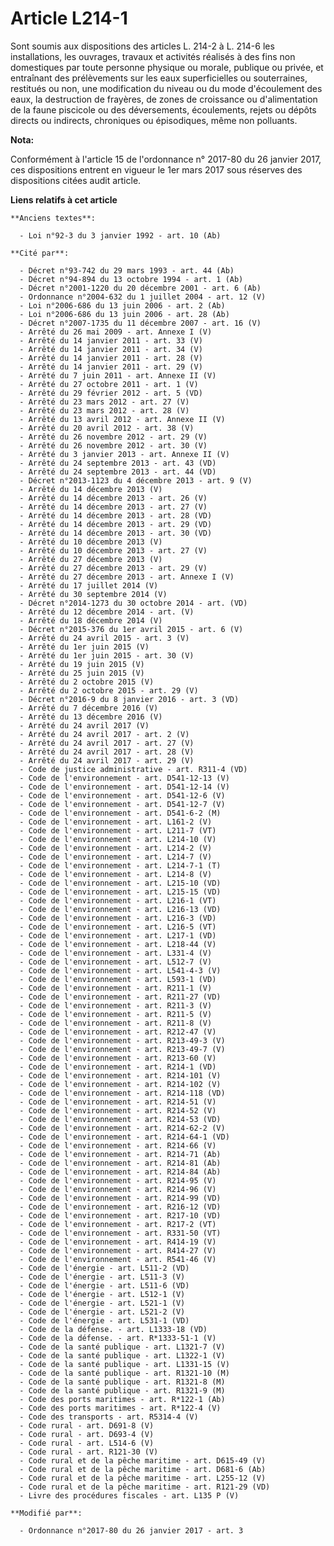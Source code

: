 # Article L214-1

Sont soumis aux dispositions des articles L. 214-2 à L. 214-6 les installations, les ouvrages, travaux et activités réalisés
à des fins non domestiques par toute personne physique ou morale, publique ou privée, et entraînant des prélèvements sur les
eaux superficielles ou souterraines, restitués ou non, une modification du niveau ou du mode d'écoulement des eaux, la
destruction de frayères, de zones de croissance ou d'alimentation de la faune piscicole ou des déversements, écoulements,
rejets ou dépôts directs ou indirects, chroniques ou épisodiques, même non polluants.

**Nota:**

Conformément à l'article 15 de l'ordonnance n° 2017-80 du 26 janvier 2017, ces dispositions entrent en vigueur le 1er mars
2017 sous réserves des dispositions citées audit article.

**Liens relatifs à cet article**

	**Anciens textes**:

	  - Loi n°92-3 du 3 janvier 1992 - art. 10 (Ab)

	**Cité par**:

	  - Décret n°93-742 du 29 mars 1993 - art. 44 (Ab)
	  - Décret n°94-894 du 13 octobre 1994 - art. 1 (Ab)
	  - Décret n°2001-1220 du 20 décembre 2001 - art. 6 (Ab)
	  - Ordonnance n°2004-632 du 1 juillet 2004 - art. 12 (V)
	  - Loi n°2006-686 du 13 juin 2006 - art. 2 (Ab)
	  - Loi n°2006-686 du 13 juin 2006 - art. 28 (Ab)
	  - Décret n°2007-1735 du 11 décembre 2007 - art. 16 (V)
	  - Arrêté du 26 mai 2009 - art. Annexe I (V)
	  - Arrêté du 14 janvier 2011 - art. 33 (V)
	  - Arrêté du 14 janvier 2011 - art. 34 (V)
	  - Arrêté du 14 janvier 2011 - art. 28 (V)
	  - Arrêté du 14 janvier 2011 - art. 29 (V)
	  - Arrêté du 7 juin 2011 - art. Annexe II (V)
	  - Arrêté du 27 octobre 2011 - art. 1 (V)
	  - Arrêté du 29 février 2012 - art. 5 (VD)
	  - Arrêté du 23 mars 2012 - art. 27 (V)
	  - Arrêté du 23 mars 2012 - art. 28 (V)
	  - Arrêté du 13 avril 2012 - art. Annexe II (V)
	  - Arrêté du 20 avril 2012 - art. 38 (V)
	  - Arrêté du 26 novembre 2012 - art. 29 (V)
	  - Arrêté du 26 novembre 2012 - art. 30 (V)
	  - Arrêté du 3 janvier 2013 - art. Annexe II (V)
	  - Arrêté du 24 septembre 2013 - art. 43 (VD)
	  - Arrêté du 24 septembre 2013 - art. 44 (VD)
	  - Décret n°2013-1123 du 4 décembre 2013 - art. 9 (V)
	  - Arrêté du 14 décembre 2013 (V)
	  - Arrêté du 14 décembre 2013 - art. 26 (V)
	  - Arrêté du 14 décembre 2013 - art. 27 (V)
	  - Arrêté du 14 décembre 2013 - art. 28 (VD)
	  - Arrêté du 14 décembre 2013 - art. 29 (VD)
	  - Arrêté du 14 décembre 2013 - art. 30 (VD)
	  - Arrêté du 10 décembre 2013 (V)
	  - Arrêté du 10 décembre 2013 - art. 27 (V)
	  - Arrêté du 27 décembre 2013 (V)
	  - Arrêté du 27 décembre 2013 - art. 29 (V)
	  - Arrêté du 27 décembre 2013 - art. Annexe I (V)
	  - Arrêté du 17 juillet 2014 (V)
	  - Arrêté du 30 septembre 2014 (V)
	  - Décret n°2014-1273 du 30 octobre 2014 - art. (VD)
	  - Arrêté du 12 décembre 2014 - art. (V)
	  - Arrêté du 18 décembre 2014 (V)
	  - Décret n°2015-376 du 1er avril 2015 - art. 6 (V)
	  - Arrêté du 24 avril 2015 - art. 3 (V)
	  - Arrêté du 1er juin 2015 (V)
	  - Arrêté du 1er juin 2015 - art. 30 (V)
	  - Arrêté du 19 juin 2015 (V)
	  - Arrêté du 25 juin 2015 (V)
	  - Arrêté du 2 octobre 2015 (V)
	  - Arrêté du 2 octobre 2015 - art. 29 (V)
	  - Décret n°2016-9 du 8 janvier 2016 - art. 3 (VD)
	  - Arrêté du 7 décembre 2016 (V)
	  - Arrêté du 13 décembre 2016 (V)
	  - Arrêté du 24 avril 2017 (V)
	  - Arrêté du 24 avril 2017 - art. 2 (V)
	  - Arrêté du 24 avril 2017 - art. 27 (V)
	  - Arrêté du 24 avril 2017 - art. 28 (V)
	  - Arrêté du 24 avril 2017 - art. 29 (V)
	  - Code de justice administrative - art. R311-4 (VD)
	  - Code de l'environnement - art. D541-12-13 (V)
	  - Code de l'environnement - art. D541-12-14 (V)
	  - Code de l'environnement - art. D541-12-6 (V)
	  - Code de l'environnement - art. D541-12-7 (V)
	  - Code de l'environnement - art. D541-6-2 (M)
	  - Code de l'environnement - art. L161-2 (V)
	  - Code de l'environnement - art. L211-7 (VT)
	  - Code de l'environnement - art. L214-10 (V)
	  - Code de l'environnement - art. L214-2 (V)
	  - Code de l'environnement - art. L214-7 (V)
	  - Code de l'environnement - art. L214-7-1 (T)
	  - Code de l'environnement - art. L214-8 (V)
	  - Code de l'environnement - art. L215-10 (VD)
	  - Code de l'environnement - art. L215-15 (VD)
	  - Code de l'environnement - art. L216-1 (VT)
	  - Code de l'environnement - art. L216-13 (VD)
	  - Code de l'environnement - art. L216-3 (VD)
	  - Code de l'environnement - art. L216-5 (VT)
	  - Code de l'environnement - art. L217-1 (VD)
	  - Code de l'environnement - art. L218-44 (V)
	  - Code de l'environnement - art. L331-4 (V)
	  - Code de l'environnement - art. L512-7 (V)
	  - Code de l'environnement - art. L541-4-3 (V)
	  - Code de l'environnement - art. L593-1 (VD)
	  - Code de l'environnement - art. R211-1 (V)
	  - Code de l'environnement - art. R211-27 (VD)
	  - Code de l'environnement - art. R211-3 (V)
	  - Code de l'environnement - art. R211-5 (V)
	  - Code de l'environnement - art. R211-8 (V)
	  - Code de l'environnement - art. R212-47 (V)
	  - Code de l'environnement - art. R213-49-3 (V)
	  - Code de l'environnement - art. R213-49-7 (V)
	  - Code de l'environnement - art. R213-60 (V)
	  - Code de l'environnement - art. R214-1 (VD)
	  - Code de l'environnement - art. R214-101 (V)
	  - Code de l'environnement - art. R214-102 (V)
	  - Code de l'environnement - art. R214-118 (VD)
	  - Code de l'environnement - art. R214-51 (V)
	  - Code de l'environnement - art. R214-52 (V)
	  - Code de l'environnement - art. R214-53 (VD)
	  - Code de l'environnement - art. R214-62-2 (V)
	  - Code de l'environnement - art. R214-64-1 (VD)
	  - Code de l'environnement - art. R214-66 (V)
	  - Code de l'environnement - art. R214-71 (Ab)
	  - Code de l'environnement - art. R214-81 (Ab)
	  - Code de l'environnement - art. R214-84 (Ab)
	  - Code de l'environnement - art. R214-95 (V)
	  - Code de l'environnement - art. R214-96 (V)
	  - Code de l'environnement - art. R214-99 (VD)
	  - Code de l'environnement - art. R216-12 (VD)
	  - Code de l'environnement - art. R217-10 (VD)
	  - Code de l'environnement - art. R217-2 (VT)
	  - Code de l'environnement - art. R331-50 (VT)
	  - Code de l'environnement - art. R414-19 (V)
	  - Code de l'environnement - art. R414-27 (V)
	  - Code de l'environnement - art. R541-46 (V)
	  - Code de l'énergie - art. L511-2 (VD)
	  - Code de l'énergie - art. L511-3 (V)
	  - Code de l'énergie - art. L511-6 (VD)
	  - Code de l'énergie - art. L512-1 (V)
	  - Code de l'énergie - art. L521-1 (V)
	  - Code de l'énergie - art. L521-2 (V)
	  - Code de l'énergie - art. L531-1 (VD)
	  - Code de la défense. - art. L1333-18 (VD)
	  - Code de la défense. - art. R*1333-51-1 (V)
	  - Code de la santé publique - art. L1321-7 (V)
	  - Code de la santé publique - art. L1322-1 (V)
	  - Code de la santé publique - art. L1331-15 (V)
	  - Code de la santé publique - art. R1321-10 (M)
	  - Code de la santé publique - art. R1321-8 (M)
	  - Code de la santé publique - art. R1321-9 (M)
	  - Code des ports maritimes - art. R*122-1 (Ab)
	  - Code des ports maritimes - art. R*122-4 (V)
	  - Code des transports - art. R5314-4 (V)
	  - Code rural - art. D691-8 (V)
	  - Code rural - art. D693-4 (V)
	  - Code rural - art. L514-6 (V)
	  - Code rural - art. R121-30 (V)
	  - Code rural et de la pêche maritime - art. D615-49 (V)
	  - Code rural et de la pêche maritime - art. D681-6 (Ab)
	  - Code rural et de la pêche maritime - art. L255-12 (V)
	  - Code rural et de la pêche maritime - art. R121-29 (VD)
	  - Livre des procédures fiscales - art. L135 P (V)

	**Modifié par**:

	  - Ordonnance n°2017-80 du 26 janvier 2017 - art. 3
